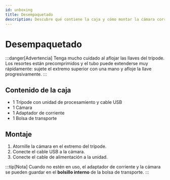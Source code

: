 ```yaml
---
id: unboxing
title: Desempaquetado
description: Descubre qué contiene la caja y cómo montar la cámara correctamente.
---
```


# Desempaquetado

:::danger[Advertencia]
Tenga mucho cuidado al aflojar las llaves del trípode. Los resortes están precomprimidos y el tubo puede extenderse muy rápidamente: sujete el extremo superior con una mano y afloje la llave progresivamente.
:::

## Contenido de la caja
 - 1 Trípode con unidad de procesamiento y cable USB
 - 1 Cámara
 - 1 Adaptador de corriente
 - 1 Bolsa de transporte

## Montaje

1. Atornille la cámara en el extremo del trípode.
2. Conecte el cable USB a la cámara.
3. Conecte el cable de alimentación a la unidad.

:::tip[Nota]
Cuando no estén en uso, el adaptador de corriente y la cámara se pueden guardar en el **bolsillo interno** de la bolsa de transporte.
:::
